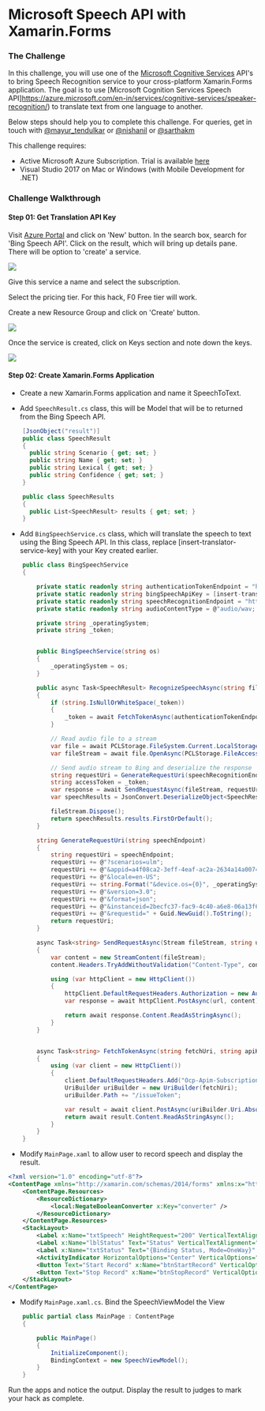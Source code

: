 # Microsoft Speech API with Xamarin.Forms #

### The Challenge ###

In this challenge, you will use one of the [Microsoft Cognitive Services](https://www.microsoft.com/cognitive-services) API's to bring Speech Recognition service to your cross-platform Xamarin.Forms application. The goal is to use [Microsoft Cognition Services Speech API]https://azure.microsoft.com/en-in/services/cognitive-services/speaker-recognition/) to translate text from one language to another.

Below steps should help you to complete this challenge. For queries, get in touch with [@mayur_tendulkar](https://twitter.com/mayur_tendulkar) or [@nishanil](https://twitter.com/nishanil) or [@sarthakm](https://twitter.com/sarthakm)

This challenge requires:

* Active Microsoft Azure Subscription. Trial is available [here](https://azure.microsoft.com/en-in/free/)
* Visual Studio 2017 on Mac or Windows (with Mobile Development for .NET)

### Challenge Walkthrough ###

#### Step 01: Get Translation API Key ####

Visit [Azure Portal](https://portal.azure.com/) and click on 'New' button. In the search box, search for 'Bing Speech API'. Click on the result, which will bring up details pane. There will be option to 'create' a service.

![](https://github.com/sarthakmahapatra/Mini-Hacks/blob/master/Speech%20API/Images/01-Cognitive-Services-Selection.png)

Give this service a name and select the subscription.

Select the pricing tier. For this hack, F0 Free tier will work.

Create a new Resource Group  and click on 'Create' button.

![](https://github.com/sarthakmahapatra/Mini-Hacks/blob/master/Speech%20API/Images/02-Cognitive-Services-Creation.png)


Once the service is created, click on Keys section and note down the keys.

![](https://github.com/sarthakmahapatra/Mini-Hacks/blob/master/Speech%20API/Images/03-Cognitive-Services-Keys.png)

#### Step 02: Create Xamarin.Forms Application ####

* Create a new Xamarin.Forms application and name it SpeechToText.

* Add `SpeechResult.cs` class, this will be Model that will be to returned from the Bing Speech API.

```csharp
    [JsonObject("result")]
    public class SpeechResult
    {
      public string Scenario { get; set; }
      public string Name { get; set; }
      public string Lexical { get; set; }
      public string Confidence { get; set; }
    }

    public class SpeechResults
    {
      public List<SpeechResult> results { get; set; }
    }
```

* Add `BingSpeechService.cs` class, which will translate the speech to text using the Bing Speech API. In this class, replace [insert-translator-service-key] with your Key created earlier.

```csharp
    public class BingSpeechService
    {

        private static readonly string authenticationTokenEndpoint = "https://api.cognitive.microsoft.com/sts/v1.0";
        private static readonly string bingSpeechApiKey = [insert-translator-service-key];
        private static readonly string speechRecognitionEndpoint = "https://speech.platform.bing.com/recognize";
        private static readonly string audioContentType = @"audio/wav; codec=""audio/pcm""; samplerate=16000";

        private string _operatingSystem;
        private string _token;


        public BingSpeechService(string os)
        {
            _operatingSystem = os;
        }

        public async Task<SpeechResult> RecognizeSpeechAsync(string filename)
        {
            if (string.IsNullOrWhiteSpace(_token))
            {
                _token = await FetchTokenAsync(authenticationTokenEndpoint, bingSpeechApiKey);
            }

            // Read audio file to a stream
            var file = await PCLStorage.FileSystem.Current.LocalStorage.GetFileAsync(filename);
            var fileStream = await file.OpenAsync(PCLStorage.FileAccess.Read);

            // Send audio stream to Bing and deserialize the response
            string requestUri = GenerateRequestUri(speechRecognitionEndpoint);
            string accessToken = _token;
            var response = await SendRequestAsync(fileStream, requestUri, accessToken, audioContentType);
            var speechResults = JsonConvert.DeserializeObject<SpeechResults>(response);

            fileStream.Dispose();
            return speechResults.results.FirstOrDefault();
        }

        string GenerateRequestUri(string speechEndpoint)
        {
            string requestUri = speechEndpoint;
            requestUri += @"?scenarios=ulm";                                    // websearch is the other option
            requestUri += @"&appid=a4f08ca2-3eff-4eaf-ac2a-2634a14a0074";       // You must use this ID.
            requestUri += @"&locale=en-US";                                     // Other languages supported.
            requestUri += string.Format("&device.os={0}", _operatingSystem);     // Open field
            requestUri += @"&version=3.0";                                      // Required value
            requestUri += @"&format=json";                                      // Required value
            requestUri += @"&instanceid=2becfc37-fac9-4c40-a6e8-06a13f68944c";  // GUID for device making the request
            requestUri += @"&requestid=" + Guid.NewGuid().ToString();           // GUID for the request
            return requestUri;
        }

        async Task<string> SendRequestAsync(Stream fileStream, string url, string bearerToken, string contentType)
        {
            var content = new StreamContent(fileStream);
            content.Headers.TryAddWithoutValidation("Content-Type", contentType);

            using (var httpClient = new HttpClient())
            {
                httpClient.DefaultRequestHeaders.Authorization = new AuthenticationHeaderValue("Bearer", bearerToken);
                var response = await httpClient.PostAsync(url, content);

                return await response.Content.ReadAsStringAsync();
            }
        }


        async Task<string> FetchTokenAsync(string fetchUri, string apiKey)
        {
            using (var client = new HttpClient())
            {
                client.DefaultRequestHeaders.Add("Ocp-Apim-Subscription-Key", apiKey);
                UriBuilder uriBuilder = new UriBuilder(fetchUri);
                uriBuilder.Path += "/issueToken";

                var result = await client.PostAsync(uriBuilder.Uri.AbsoluteUri, null);
                return await result.Content.ReadAsStringAsync();
            }
        }
    }
```

* Modify `MainPage.xaml` to allow user to record speech and display the result.

```xml
<?xml version="1.0" encoding="utf-8"?>
<ContentPage xmlns="http://xamarin.com/schemas/2014/forms" xmlns:x="http://schemas.microsoft.com/winfx/2009/xaml" xmlns:local="clr-namespace:SpeechAPI" x:Class="SpeechAPI.SpeechAPIPage" x:Name="page" Title="Bing API Sample">
    <ContentPage.Resources>
        <ResourceDictionary>
            <local:NegateBooleanConverter x:Key="converter" />
        </ResourceDictionary>
    </ContentPage.Resources>
    <StackLayout>
        <Label x:Name="txtSpeech" HeightRequest="200" VerticalTextAlignment="Center" HorizontalTextAlignment="Center" Text="{Binding SpeechText}" VerticalOptions="Center" HorizontalOptions="CenterAndExpand" />
        <Label x:Name="lblStatus" Text="Status" VerticalTextAlignment="Center" HorizontalTextAlignment="Center" VerticalOptions="Center" HorizontalOptions="CenterAndExpand" />
        <Label x:Name="txtStatus" Text="{Binding Status, Mode=OneWay}" VerticalTextAlignment="Center" HorizontalTextAlignment="Center" VerticalOptions="Center" HorizontalOptions="CenterAndExpand" />
        <ActivityIndicator HorizontalOptions="Center" VerticalOptions="Center" IsRunning="{Binding IsProcessing}" />
        <Button Text="Start Record" x:Name="btnStartRecord" VerticalOptions="End" Command="{Binding StartRecordingCommand}" IsEnabled="{Binding IsNotRecodingOrProcessing}" />
        <Button Text="Stop Record" x:Name="btnStopRecord" VerticalOptions="End" Command="{Binding StopRecordingCommand}" IsEnabled="{Binding IsRecodingAndNotProcessing}" />
    </StackLayout>
</ContentPage>
```

* Modify `MainPage.xaml.cs`. Bind the SpeechViewModel the View

```csharp
    public partial class MainPage : ContentPage
    {

        public MainPage()
        {
            InitializeComponent();
            BindingContext = new SpeechViewModel();
        }
    }
```

Run the apps and notice the output. Display the result to judges to mark your hack as complete.
